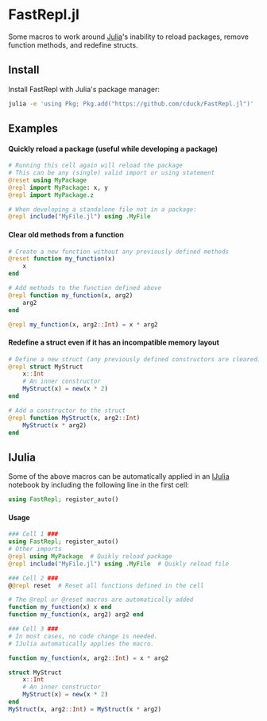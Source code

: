 # FastRepl.jl

Some macros to work around [Julia](https://julialang.org/)'s inability to reload packages, remove function methods, and redefine structs.

## Install

Install FastRepl with Julia's package manager:
```bash
julia -e 'using Pkg; Pkg.add("https://github.com/cduck/FastRepl.jl")'
```

## Examples

#### Quickly reload a package (useful while developing a package)
```julia
# Running this cell again will reload the package
# This can be any (single) valid import or using statement
@reset using MyPackage
@repl import MyPackage: x, y
@repl import MyPackage.z

# When developing a standalone file not in a package:
@repl include("MyFile.jl") using .MyFile
```

#### Clear old methods from a function
```julia
# Create a new function without any previously defined methods
@reset function my_function(x)
    x
end

# Add methods to the function defined above
@repl function my_function(x, arg2)
    arg2
end

@repl my_function(x, arg2::Int) = x * arg2
```

#### Redefine a struct even if it has an incompatible memory layout
```julia
# Define a new struct (any previously defined constructors are cleared)
@repl struct MyStruct
    x::Int
    # An inner constructor
    MyStruct(x) = new(x * 2)
end

# Add a constructor to the struct
@repl function MyStruct(x, arg2::Int)
    MyStruct(x * arg2)
end
```

## IJulia

Some of the above macros can be automatically applied in an [IJulia](https://github.com/JuliaLang/IJulia.jl) notebook by including the following line in the first cell:
```julia
using FastRepl; register_auto()
```

#### Usage
```julia
### Cell 1 ###
using FastRepl; register_auto()
# Other imports
@repl using MyPackage  # Quikly reload package
@repl include("MyFile.jl") using .MyFile  # Quikly reload file
```
```julia
### Cell 2 ###
@@repl reset  # Reset all functions defined in the cell

# The @repl or @reset macros are automatically added
function my_function(x) x end
function my_function(x, arg2) arg2 end
```
```julia
### Cell 3 ###
# In most cases, no code change is needed.
# IJulia automatically applies the macro.

function my_function(x, arg2::Int) = x * arg2

struct MyStruct
    x::Int
    # An inner constructor
    MyStruct(x) = new(x * 2)
end
MyStruct(x, arg2::Int) = MyStruct(x * arg2)
```
